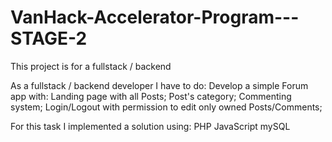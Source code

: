 # VanHack-Accelerator-Program---STAGE-2
This project is for a fullstack / backend

As a fullstack / backend developer I have to do:
Develop a simple Forum app with:
  Landing page with all Posts;
  Post's category;
  Commenting system;
  Login/Logout with permission to edit only owned Posts/Comments;

For this task I implemented a solution using:
  PHP
  JavaScript
  mySQL
